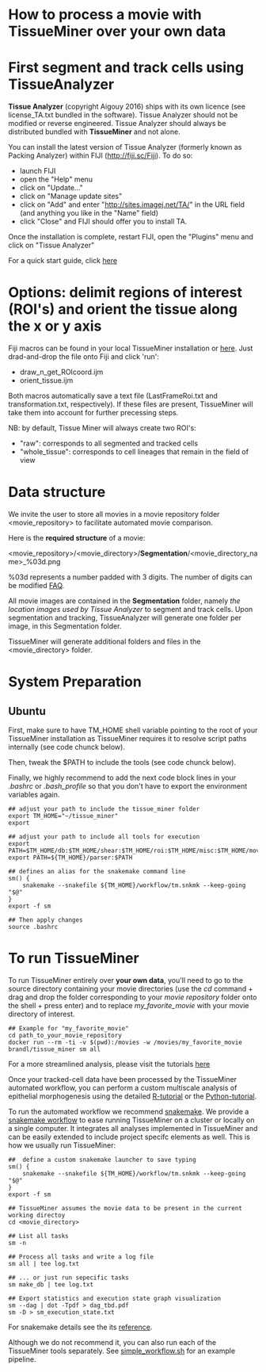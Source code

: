How to process a movie with TissueMiner over **your own data**
=====================================


First segment and track cells using TissueAnalyzer
=============
**Tissue Analyzer** (copyright Aigouy 2016) ships with its own licence
(see license_TA.txt bundled in the software). Tissue Analyzer should not be modified or
reverse engineered.  Tissue Analyzer should always be distributed
bundled with **TissueMiner** and not alone.

You can install the latest version of Tissue Analyzer (formerly known
as Packing Analyzer) within FIJI (http://fiji.sc/Fiji). To do so:

* launch FIJI
* open the "Help" menu
* click on "Update..."
* click on "Manage update sites"
* click on "Add" and enter "http://sites.imagej.net/TA/" in the URL field (and anything you like in the "Name" field)
* click "Close" and FIJI should offer you to install TA.

Once the installation is complete, restart FIJI, open the "Plugins" menu and click on "Tissue Analyzer"

For a quick start guide, click [here](https://github.com/mpicbg-scicomp/tissue_miner/blob/master/docs/TAdoc.pdf)


Options: delimit regions of interest (ROI's) and orient the tissue along the x or y axis
=====

Fiji macros can be found in your local TissueMiner installation or [here](https://github.com/mpicbg-scicomp/tissue_miner/tree/master/fiji_macros). Just drad-and-drop the file onto Fiji and click 'run':
* draw_n_get_ROIcoord.ijm
* orient_tissue.ijm

Both macros automatically save a text file (LastFrameRoi.txt and transformation.txt, respectively). If these files are present, TissueMiner will take them into account for further precessing steps.

NB: by default, Tissue Miner will always create two ROI's: 
* "raw": corresponds to all segmented and tracked cells
* "whole_tissue": corresponds to cell lineages that remain in the field of view


Data structure
================

We invite the user to store all movies in a movie repository folder \<movie_repository\> to facilitate automated movie comparison.

Here is the **required structure** of a movie:


\<movie_repository\>/\<movie_directory\>/**Segmentation**/\<movie_directory_name\>_%03d.png

%03d represents a number padded with 3 digits. The number of digits can be modified [FAQ](https://github.com/mpicbg-scicomp/tissue_miner/blob/master/faq.md).

All movie images are contained in the **Segmentation** folder, namely *the location images used by Tissue Analyzer* to segment and track cells.
Upon segmentation and tracking, TissueAnalyzer will generate one folder per image, in this Segmentation folder.

TissueMiner will generate additional folders and files in the \<movie_directory\> folder.


System Preparation
=======================

## Ubuntu

First, make sure to have TM_HOME shell variable pointing to the root of your TissueMiner installation as TissueMiner requires it to resolve script paths internally (see code chunck below).

Then, tweak the $PATH to include the tools (see code chunck below).

Finally, we highly recommend to add the next code block lines in your *.bashrc* or *.bash_profile* so that you don't have to export the environment variables again.

```
## adjust your path to include the tissue_miner folder
export TM_HOME="~/tissue_miner"
export

## adjust your path to include all tools for execution
export PATH=$TM_HOME/db:$TM_HOME/shear:$TM_HOME/roi:$TM_HOME/misc:$TM_HOME/movies:$TM_HOME/shear_contributions:$TM_HOME/topology:$TM_HOME/triangles:$TM_HOME/lineage:$PATH
export PATH=${TM_HOME}/parser:$PATH

## defines an alias for the snakemake command line
sm() {
    snakemake --snakefile ${TM_HOME}/workflow/tm.snkmk --keep-going "$@"
}
export -f sm

## Then apply changes
source .bashrc
```



To run TissueMiner 
=======================

To run TissueMiner entirely over **your own data**, you'll need to go to the source directory containing your movie directories (use the *cd* command + drag and drop the folder corresponding to your *movie repository* folder onto the shell + press enter) and to replace *my_favorite_movie* with your movie directory of interest.

```
## Example for "my_favorite_movie"
cd path_to_your_movie_repository
docker run --rm -ti -v $(pwd):/movies -w /movies/my_favorite_movie brandl/tissue_miner sm all
```

For a more streamlined analysis, please visit the tutorials [here]()



Once your tracked-cell data have been processed by the TissueMiner automated workflow, you can perform a custom multiscale analysis of epithelial morphogenesis using the detailed [R-tutorial](https://mpicbg-scicomp.github.io/tissue_miner/tm_tutorial/R-tutorial.html) or the [Python-tutorial](https://github.com/mpicbg-scicomp/tissue_miner/blob/master/docs/TM_tutorial_in_Python/TissueMiner_pythonTutorial-3WT_Demo.md).




To run the automated workflow we recommend [snakemake](https://bitbucket.org/johanneskoester/snakemake/wiki/Home). We provide a [snakemake workflow](workflow/tm.snkmk) to ease running TissueMiner on a cluster or locally on a single computer. It integrates all analyses implemented in TissueMiner and can be easily extended to include project specifc elements as well. This is how we usually run TissueMiner:

    ##  define a custom snakemake launcher to save typing
    sm() {
        snakemake --snakefile ${TM_HOME}/workflow/tm.snkmk --keep-going "$@"
    }
    export -f sm

    ## TissueMiner assumes the movie data to be present in the current working directoy
    cd <movie_directory>

    ## List all tasks
    sm -n

    ## Process all tasks and write a log file
    sm all | tee log.txt

    ## ... or just run sepecific tasks
    sm make_db | tee log.txt

    ## Export statistics and execution state graph visualization
    sm --dag | dot -Tpdf > dag_tbd.pdf
    sm -D > sm_execution_state.txt

For snakemake details see the its [reference](https://bitbucket.org/johanneskoester/snakemake/wiki/Home).

Although we do not recommend it, you can also run each of the TissueMiner tools separately. See [simple_workflow.sh](workflow/simple_workflow.sh) for an example pipeline.

